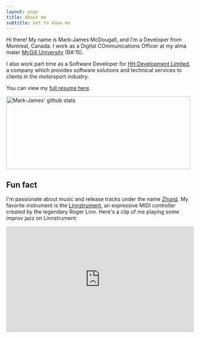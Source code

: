 ```yaml
---
layout: page
title: About me
subtitle: Get to know me
---
```

Hi there! My name is Mark-James McDougall, and I'm a Developer from Montreal, Canada. I work as a Digital COmmunications Officer at my alma mater <a href="https://mcgill.ca" target="_blank">McGill University</a> (BA'15).

I also work part time as a Software Developer for <a href="https://www.linkedin.com/company/hh-development-limited/about/">HH Development Limited</a>, a company which provides software solutions and technical services to clients in the motorsport industry. 

You can view my <a href="https://markjames.dev/resume">full resume here</a>.

<a href="https://github.com/markjamesm" target=_blank><img src="https://github-readme-stats.vercel.app/api?username=markjamesm&count_private=true&show_icons=true" width="495" height="195" alt="Mark-James' github stats" title="Mark-James' github"></a>

## Fun fact

I'm passionate about music and release tracks under the name <a href="https://open.spotify.com/artist/04h01WGkLNuHzSzCBGbjCR">Zhund</a>. My favorite instrument is the <a href="https://linnstrument.com">Linnstrument</a>, an expressive MIDI controller created by the legendary Roger Linn. Here's a clip of me playing some improv jazz on Linnstrument:

<style>.embed-container { position: relative; padding-bottom: 56.25%; height: 0; overflow: hidden; max-width: 100%; } .embed-container iframe, .embed-container object, .embed-container embed { position: absolute; top: 0; left: 0; width: 100%; height: 100%; }</style><div class='embed-container'><iframe src='https://www.youtube.com/embed/njY9xBz9M18' frameborder='0' allowfullscreen></iframe></div>